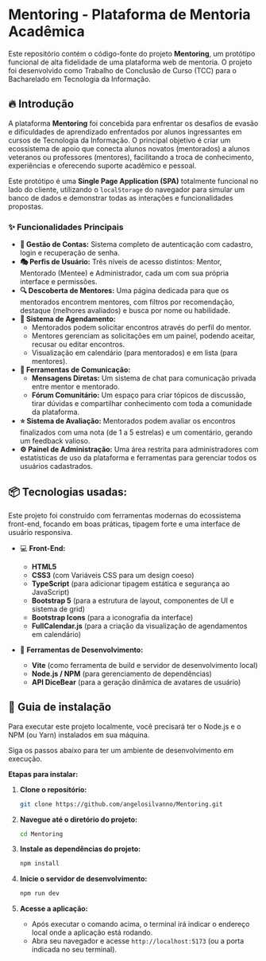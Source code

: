 # Mentoring - Plataforma de Mentoria Acadêmica

Este repositório contém o código-fonte do projeto **Mentoring**, um protótipo funcional de alta fidelidade de uma plataforma web de mentoria. O projeto foi desenvolvido como Trabalho de Conclusão de Curso (TCC) para o Bacharelado em Tecnologia da Informação.

## 🔥 Introdução

A plataforma **Mentoring** foi concebida para enfrentar os desafios de evasão e dificuldades de aprendizado enfrentados por alunos ingressantes em cursos de Tecnologia da Informação. O principal objetivo é criar um ecossistema de apoio que conecta alunos novatos (mentorados) a alunos veteranos ou professores (mentores), facilitando a troca de conhecimento, experiências e oferecendo suporte acadêmico e pessoal.

Este protótipo é uma **Single Page Application (SPA)** totalmente funcional no lado do cliente, utilizando o `localStorage` do navegador para simular um banco de dados e demonstrar todas as interações e funcionalidades propostas.

### ✨ Funcionalidades Principais

*   **👤 Gestão de Contas:** Sistema completo de autenticação com cadastro, login e recuperação de senha.
*   **🎭 Perfis de Usuário:** Três níveis de acesso distintos: Mentor, Mentorado (Mentee) e Administrador, cada um com sua própria interface e permissões.
*   **🔍 Descoberta de Mentores:** Uma página dedicada para que os mentorados encontrem mentores, com filtros por recomendação, destaque (melhores avaliados) e busca por nome ou habilidade.
*   **📅 Sistema de Agendamento:**
    *   Mentorados podem solicitar encontros através do perfil do mentor.
    *   Mentores gerenciam as solicitações em um painel, podendo aceitar, recusar ou editar encontros.
    *   Visualização em calendário (para mentorados) e em lista (para mentores).
*   **💬 Ferramentas de Comunicação:**
    *   **Mensagens Diretas:** Um sistema de chat para comunicação privada entre mentor e mentorado.
    *   **Fórum Comunitário:** Um espaço para criar tópicos de discussão, tirar dúvidas e compartilhar conhecimento com toda a comunidade da plataforma.
*   **⭐ Sistema de Avaliação:** Mentorados podem avaliar os encontros finalizados com uma nota (de 1 a 5 estrelas) e um comentário, gerando um feedback valioso.
*   **⚙️ Painel de Administração:** Uma área restrita para administradores com estatísticas de uso da plataforma e ferramentas para gerenciar todos os usuários cadastrados.

## 📦 Tecnologias usadas:

Este projeto foi construído com ferramentas modernas do ecossistema front-end, focando em boas práticas, tipagem forte e uma interface de usuário responsiva.

*   💻 **Front-End:**
    *   **HTML5**
    *   **CSS3** (com Variáveis CSS para um design coeso)
    *   **TypeScript** (para adicionar tipagem estática e segurança ao JavaScript)
    *   **Bootstrap 5** (para a estrutura de layout, componentes de UI e sistema de grid)
    *   **Bootstrap Icons** (para a iconografia da interface)
    *   **FullCalendar.js** (para a criação da visualização de agendamentos em calendário)

*   🔧 **Ferramentas de Desenvolvimento:**
    *   **Vite** (como ferramenta de build e servidor de desenvolvimento local)
    *   **Node.js / NPM** (para gerenciamento de dependências)
    *   **API DiceBear** (para a geração dinâmica de avatares de usuário)

## 🔨 Guia de instalação

Para executar este projeto localmente, você precisará ter o Node.js e o NPM (ou Yarn) instalados em sua máquina.

Siga os passos abaixo para ter um ambiente de desenvolvimento em execução.

**Etapas para instalar:**

1.  **Clone o repositório:**
    ```bash
    git clone https://github.com/angelosilvanno/Mentoring.git
    ```

2.  **Navegue até o diretório do projeto:**
    ```bash
    cd Mentoring
    ```

3.  **Instale as dependências do projeto:**
    ```bash
    npm install
    ```

4.  **Inicie o servidor de desenvolvimento:**
    ```bash
    npm run dev
    ```

5.  **Acesse a aplicação:**
    *   Após executar o comando acima, o terminal irá indicar o endereço local onde a aplicação está rodando.
    *   Abra seu navegador e acesse `http://localhost:5173` (ou a porta indicada no seu terminal).
